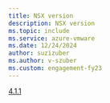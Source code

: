 ```yaml
---
title: NSX version
description: NSX version 
ms.topic: include
ms.service: azure-vmware
ms.date: 12/24/2024
author: suzizuber
ms.author: v-szuber
ms.custom: engagement-fy23
---
```


[4.1.1](https://techdocs.broadcom.com/us/en/vmware-cis/nsx/vmware-nsx/4-1/release-notes/vmware-nsx-411-release-notes.html)
